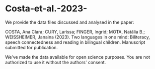 # Costa-et-al.-2023-
We provide the data files discussed and analysed in the paper:

COSTA, Ana Clara; CURY, Larissa; FINGER, Ingrid; MOTA, Natália B.; WEISSHEIMER, Janaina (2023). Two languages in one mind: Biliteracy, speech connectedness and reading in bilingual children. Manuscript submitted for publication.

We've made the data available for open science purposes.  You are not authorized to use it without the authors' consent.  
